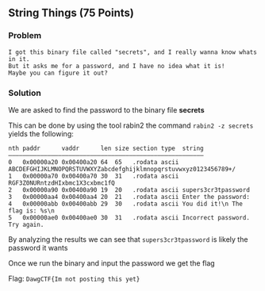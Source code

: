 ## String Things (75 Points)


### Problem
```
I got this binary file called "secrets", and I really wanna know whats in it. 
But it asks me for a password, and I have no idea what it is! 
Maybe you can figure it out?
```

### Solution
We are asked to find the password to the binary file **secrets**

This can be done by using the tool rabin2 
the command `rabin2 -z secrets` yields the following:

```
nth paddr      vaddr      len size section type  string
―――――――――――――――――――――――――――――――――――――――――――――――――――――――
0   0x00000a20 0x00400a20 64  65   .rodata ascii ABCDEFGHIJKLMNOPQRSTUVWXYZabcdefghijklmnopqrstuvwxyz0123456789+/
1   0x00000a70 0x00400a70 30  31   .rodata ascii RGF3Z0NURntzdHIxbmc1X3cxbmc1fQ
2   0x00000a90 0x00400a90 19  20   .rodata ascii supers3cr3tpassword
3   0x00000aa4 0x00400aa4 20  21   .rodata ascii Enter the password:
4   0x00000abb 0x00400abb 29  30   .rodata ascii You did it!\n The flag is: %s\n
5   0x00000ae0 0x00400ae0 30  31   .rodata ascii Incorrect password. Try again.
```
By analyzing the results we can see that `supers3cr3tpassword` is likely the password it wants

Once we run the binary and input the password we get the flag

Flag: `DawgCTF{Im not posting this yet}`


